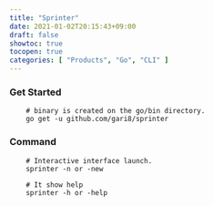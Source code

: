 ```yaml
---
title: "Sprinter"
date: 2021-01-02T20:15:43+09:00
draft: false
showtoc: true
tocopen: true
categories: [ "Products", "Go", "CLI" ]
---
```


### Get Started
```terminal
    # binary is created on the go/bin directory.
    go get -u github.com/gari8/sprinter
```

### Command
```terminal
    # Interactive interface launch.
    sprinter -n or -new
    
    # It show help
    sprinter -h or -help
```



